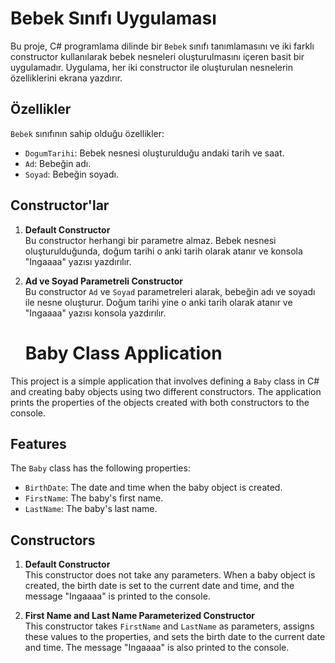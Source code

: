 ﻿# Bebek Sınıfı Uygulaması

Bu proje, C# programlama dilinde bir `Bebek` sınıfı tanımlamasını ve iki farklı constructor kullanılarak bebek nesneleri oluşturulmasını içeren basit bir uygulamadır. Uygulama, her iki constructor ile oluşturulan nesnelerin özelliklerini ekrana yazdırır.

## Özellikler

`Bebek` sınıfının sahip olduğu özellikler:
- `DogumTarihi`: Bebek nesnesi oluşturulduğu andaki tarih ve saat.
- `Ad`: Bebeğin adı.
- `Soyad`: Bebeğin soyadı.

## Constructor'lar

1. **Default Constructor**  
   Bu constructor herhangi bir parametre almaz. Bebek nesnesi oluşturulduğunda, doğum tarihi o anki tarih olarak atanır ve konsola "Ingaaaa" yazısı yazdırılır. 

2. **Ad ve Soyad Parametreli Constructor**  
   Bu constructor `Ad` ve `Soyad` parametreleri alarak, bebeğin adı ve soyadı ile nesne oluşturur. Doğum tarihi yine o anki tarih olarak atanır ve "Ingaaaa" yazısı konsola yazdırılır.

   # Baby Class Application

This project is a simple application that involves defining a `Baby` class in C# and creating baby objects using two different constructors. The application prints the properties of the objects created with both constructors to the console.

## Features

The `Baby` class has the following properties:
- `BirthDate`: The date and time when the baby object is created.
- `FirstName`: The baby's first name.
- `LastName`: The baby's last name.

## Constructors

1. **Default Constructor**  
   This constructor does not take any parameters. When a baby object is created, the birth date is set to the current date and time, and the message "Ingaaaa" is printed to the console.

2. **First Name and Last Name Parameterized Constructor**  
   This constructor takes `FirstName` and `LastName` as parameters, assigns these values to the properties, and sets the birth date to the current date and time. The message "Ingaaaa" is also printed to the console.

